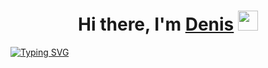 <h1 align="center">Hi there, I'm <a href="https://vk.com/denislamgaleev" target="_blank">Denis</a>
<img src="https://github.com/blackcater/blackcater/raw/main/images/Hi.gif" height="32"/></h1>
 
 
[![Typing SVG](https://readme-typing-svg.herokuapp.com?color=%2336BCF7&lines=USATU+student,+novice+front-end+developer)](https://git.io/typing-svg)
